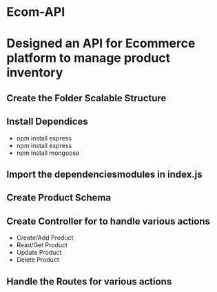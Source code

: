 #  Ecom-API
<h1> Designed an API for Ecommerce platform to manage product inventory </h1>

<h2>Create the Folder Scalable Structure</h2>

<h2>Install Dependices</h2>
<ul>
  <li> npm install express</li>
  <li> npm install express</li>
  <li> npm install mongoose</li>
</ul>

<h2>Import the dependenciesmodules in index.js</h2>

<h2>Create Product Schema</h2>

<h2>Create Controller for to handle various actions</h2>
<ul>
  <li> Create/Add Product</li>
  <li> Read/Get Product</li>
  <li> Update Product</li>
  <li> Delete Product</li>
</ul>

<h2>Handle the Routes for various actions</h2>

